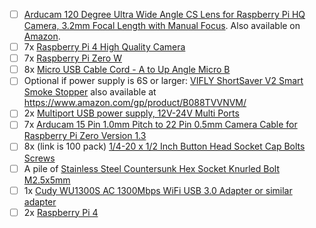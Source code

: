 - [ ] [Arducam 120 Degree Ultra Wide Angle CS Lens for Raspberry Pi HQ Camera, 3.2mm Focal Length with Manual Focus](https://www.arducam.com/product/arducam-cs-lens-for-raspberry-pi-hq-camera-120-degree-ultra-wide-angle-cs-mount-lens-3-2mm-focal-length-with-manual-focus-ln051/). Also available on [Amazon](https://www.amazon.com/Arducam-Degree-Raspberry-Camera-Length/dp/B08GLYR572/).
- [ ] 7x [Raspberry Pi 4 High Quality Camera](https://www.microcenter.com/product/621303/raspberry-pi-hq-camera-for-raspberry-pi-4)
- [ ] 7x [Raspberry Pi Zero W](https://www.microcenter.com/product/486575/raspberry-pi-zero-w)
- [ ] 8x [Micro USB Cable Cord - A to Up Angle Micro B](https://www.amazon.com/gp/product/B00EANUQ5M/)
- [ ] Optional if power supply is 6S or larger: [VIFLY ShortSaver V2 Smart Smoke Stopper](https://www.viflydrone.com/smokestopper.html) also available at https://www.amazon.com/gp/product/B088TVVNVM/
- [ ] 2x [Multiport USB power supply, 12V-24V Multi Ports](https://www.amazon.com/Charger-Adapter-Identification-Multi-Protection-Charging/dp/B0779D7DFG/)
- [ ] 7x [Arducam 15 Pin 1.0mm Pitch to 22 Pin 0.5mm Camera Cable for Raspberry Pi Zero Version 1.3](https://www.arducam.com/product/arducam-for-raspberry-pi-zero-camera-cable-3-8cm-ribbon-flex-extension-cable-for-pi-zerow-cb008/)
- [ ] 8x (link is 100 pack) [1/4-20 x 1/2 Inch Button Head Socket Cap Bolts Screws](https://www.amazon.com/gp/product/B07MZQ9F5K/)
- [ ] A pile of [Stainless Steel Countersunk Hex Socket Knurled Bolt M2.5x5mm](https://www.amazon.com/gp/product/B00NQ9JX3W/)
- [ ] 1x [Cudy WU1300S AC 1300Mbps WiFi USB 3.0 Adapter or similar adapter](https://www.amazon.com/gp/product/B084FS7BWF/)
- [ ] 2x [Raspberry Pi 4](https://www.microcenter.com/product/609038/raspberry-pi-4-model-b---4gb-ddr4)
